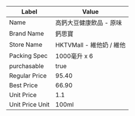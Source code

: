 | Label           | Value               |
| --------------- | ------------------- |
| Name            | 高鈣大豆健康飲品 - 原味       |
| Brand Name      | 鈣思寶                 |
| Store Name      | HKTVMall - 維他奶 / 維他 |
| Packing Spec    | 1000毫升 x 6          |
| purchasable     | true                |
| Regular Price   | 95.40               |
| Best Price      | 66.90               |
| Unit Price      | 1.1                 |
| Unit Price Unit | 100ml               |
